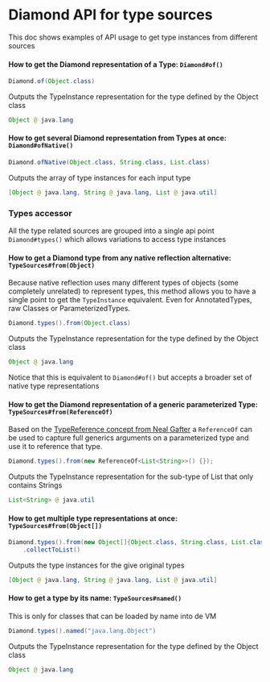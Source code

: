 # Diamond API for type sources
This doc shows examples of API usage to get type instances from different sources

#### How to get the Diamond representation of a Type: `Diamond#of()`
```java
Diamond.of(Object.class)
```
Outputs the TypeInstance representation for the type defined by the Object class
```java
Object @ java.lang
```

#### How to get several Diamond representation from Types at once: `Diamond#ofNative()`
```java
Diamond.ofNative(Object.class, String.class, List.class)
```
Outputs the array of type instances for each input type
```java
[Object @ java.lang, String @ java.lang, List @ java.util]
```

### Types accessor
All the type related sources are grouped into a single api point
`Diamond#types()` which allows variations to access type instances

#### How to get a Diamond type from any native reflection alternative: `TypeSources#from(Object)`
Because native reflection uses many different types of objects (some completely 
unrelated) to represent types, this method allows you to have a single point
to get the `TypeInstance` equivalent. Even for AnnotatedTypes, raw Classes or
ParameterizedTypes.
```java
Diamond.types().from(Object.class)
```
Outputs the TypeInstance representation for the type defined by the Object class
```java
Object @ java.lang
```
Notice that this is equivalent to `Diamond#of()` but accepts a broader set
of native type representations

#### How to get the Diamond representation of a generic parameterized Type: `TypeSources#from(ReferenceOf)`
Based on the [TypeReference concept from Neal Gafter](http://gafter.blogspot.com/2006/12/super-type-tokens.html)
a `ReferenceOf` can be used to capture full generics arguments on a parameterized
type and use it to reference that type.  
```java
Diamond.types().from(new ReferenceOf<List<String>>() {});
```
Outputs the TypeInstance representation for the sub-type of List that only contains Strings
```java
List<String> @ java.util
```

#### How to get multiple type representations at once: `TypeSources#from(Object[])`
```java
Diamond.types().from(new Object[]{Object.class, String.class, List.class})
    .collectToList()
```
Outputs the type instances for the give original types 
```java
[Object @ java.lang, String @ java.lang, List @ java.util]
```

#### How to get a type by its name: `TypeSources#named()`
This is only for classes that can be loaded by name into de VM
```java
Diamond.types().named("java.lang.Object")
```
Outputs the TypeInstance representation for the type defined by the Object class
```java
Object @ java.lang
```